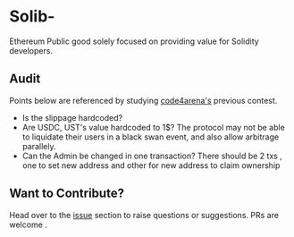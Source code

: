 # Solib-
Ethereum Public good solely focused on providing value for Solidity developers.

## Audit

Points below are referenced by studying [code4arena's](https://code4rena.com/) previous contest.

- Is the slippage hardcoded? 
- Are USDC, UST's value hardcoded to 1$? The protocol may not be able to liquidate their users in a  black swan event, and also allow arbitrage parallely.
- Can the Admin be changed in one transaction? There should be 2 txs , one to set new address and other for new address to claim ownership



##  Want to Contribute?
Head over to the [issue](https://github.com/supernovahs/Solib-/issues) section to raise questions or suggestions. 
PRs are welcome .



